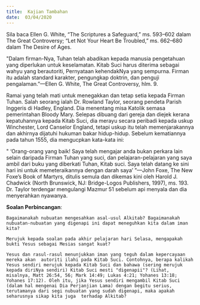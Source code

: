 ```yaml
---
title:  Kajian Tambahan
date:  03/04/2020
---
```


Sila baca Ellen G. White, “The Scriptures a Safeguard,” ms. 593–602 dalam The Great Controversy; “Let Not Your Heart Be Troubled,” ms. 662–680 dalam The Desire of Ages.

"Dalam firman-Nya, Tuhan telah abadikan kepada manusia  pengetahuan yang diperlukan untuk keselamatan. Kitab Suci harus diterima sebagai wahyu yang berautoriti, Pernyataan kehendakNya yang sempurna. Firman itu adalah standard karakter, pengungkap doktrin, dan penguji pengalaman.”—Ellen G. White, The Great Controversy, hlm. 9.

Ramai yang telah mati untuk menegakkan dan tetap setia kepada Firman Tuhan. Salah seorang ialah Dr. Rowland Taylor, seorang pendeta Parish Inggeris di Hadley, England. Dia menentang misa Katolik semasa pemerintahan Bloody Mary. Selepas dibuang  dari gereja dan diejek kerana kepatuhannya kepada Kitab Suci, dia merayu secara peribadi kepada uskup Winchester, Lord Canselor England, tetapi uskup itu  telah memenjarakannya dan akhirnya dijatuhi hukuman bakar hidup-hidup.  Sebelum kematiannya pada tahun 1555, dia mengucpkan kata-kata ini:

" ‘Orang-orang yang baik! Saya  telah mengajar anda bukan perkara lain selain daripada Firman Tuhan yang suci, dan pelajaran-pelajaran yang saya ambil dari buku yang diberkati Tuhan, Kitab suci. Saya telah datang ke sini hari ini untuk memeteraikannya dengan darah saya’ ”—John Foxe, The New Foxe’s Book of Martyrs, ditulis semula dan dikemas kini oleh Harold J. Chadwick (North Brunswick, NJ: Bridge-Logos Publishers, 1997), ms. 193. Dr. Taylor terdengar mengulangi Mazmur 51 sebelum api menyala dan dia menyerahkan nyawanya.

**Soalan Perbincangan**:

`Bagaimanakah nubuatan mengesahkan asal-usul Alkitab? Bagaimanakah nubuatan-nubuatan yang digenapi ini dapat meneguhkan kita dalam iman kita?`

`Merujuk kepada soalan pada akhir pelajaran hari Selasa, mengapakah bukti Yesus sebagai Mesias sangat kuat?`

`Yesus dan rasul-rasul menunjukkan iman yang teguh dalam kepercayaan mereka akan  autoriti ilahi pada Kitab Suci. Contohnya, berapa kalikah  Yesus sendiri merujuk kepada Kitab Suci dan bahawa (sering merujuk kepada diriNya sendiri) Kitab Suci mesti "digenapii"? (Lihat, misalnya, Matt 26:54, 56; Mark 14:49; Lukas 4:21; Yohanes 13:18; Yohanes 17:12). Oleh itu, jika Yesus sendiri mengambil Kitab Suci (dalam hal mengenai Dia Perjanjian Lama) dengan begitu serius, terutamanya dari segi nubuatan yang sudah digenapi, maka apakah seharusnya sikap kita juga  terhadap Alkitab?`